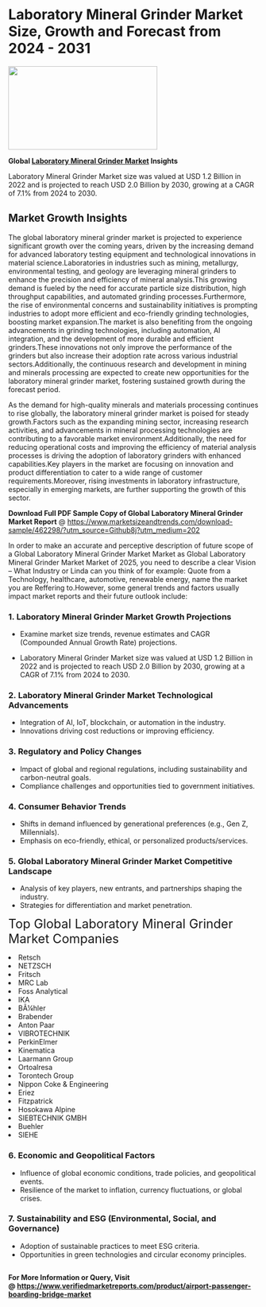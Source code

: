 <H1>Laboratory Mineral Grinder Market Size, Growth and Forecast from 2024 - 2031</H1><img class="aligncenter size-medium wp-image-584254" src="https://thirdeyenews.in/wp-content/uploads/2024/09/Global-Market-Research-300x168.jpeg" alt="" width="300" height="168" /><p><strong>Global&nbsp;<a href="https://www.marketsizeandtrends.com/download-sample/462298/?utm_source=Github8j?utm_medium=202">Laboratory Mineral Grinder Market</a> Insights</strong></p><p>Laboratory Mineral Grinder Market size was valued at USD 1.2 Billion in 2022 and is projected to reach USD 2.0 Billion by 2030, growing at a CAGR of 7.1% from 2024 to 2030.</p><p><h2>Market Growth Insights</h2> <p>The global laboratory mineral grinder market is projected to experience significant growth over the coming years, driven by the increasing demand for advanced laboratory testing equipment and technological innovations in material science.Laboratories in industries such as mining, metallurgy, environmental testing, and geology are leveraging mineral grinders to enhance the precision and efficiency of mineral analysis.This growing demand is fueled by the need for accurate particle size distribution, high throughput capabilities, and automated grinding processes.Furthermore, the rise of environmental concerns and sustainability initiatives is prompting industries to adopt more efficient and eco-friendly grinding technologies, boosting market expansion.The market is also benefiting from the ongoing advancements in grinding technologies, including automation, AI integration, and the development of more durable and efficient grinders.These innovations not only improve the performance of the grinders but also increase their adoption rate across various industrial sectors.Additionally, the continuous research and development in mining and minerals processing are expected to create new opportunities for the laboratory mineral grinder market, fostering sustained growth during the forecast period.</p> <p>As the demand for high-quality minerals and materials processing continues to rise globally, the laboratory mineral grinder market is poised for steady growth.Factors such as the expanding mining sector, increasing research activities, and advancements in mineral processing technologies are contributing to a favorable market environment.Additionally, the need for reducing operational costs and improving the efficiency of material analysis processes is driving the adoption of laboratory grinders with enhanced capabilities.Key players in the market are focusing on innovation and product differentiation to cater to a wide range of customer requirements.Moreover, rising investments in laboratory infrastructure, especially in emerging markets, are further supporting the growth of this sector.</p> <p><span class=""><strong>Download Full PDF Sample Copy of Global Laboratory Mineral Grinder Market Report</strong> @ <a href="https://www.marketsizeandtrends.com/download-sample/462298/?utm_source=Github8j?utm_medium=202" target="_blank">https://www.marketsizeandtrends.com/download-sample/462298/?utm_source=Github8j?utm_medium=202</a></span></p><p>In order to make an accurate and perceptive description of future scope of a Global&nbsp;Laboratory Mineral Grinder Market Market as Global&nbsp;Laboratory Mineral Grinder Market Market of 2025, you need to describe a clear Vision &ndash; What Industry or Linda can you think of for example: Quote from a Technology, healthcare, automotive, renewable energy, name the market you are Reffering to.However, some general trends and factors usually impact market reports and their future outlook include:</p><h3>1.&nbsp;<strong>Laboratory Mineral Grinder Market Growth Projections</strong></h3><ul><li>Examine market size trends, revenue estimates and CAGR (Compounded Annual Growth Rate) projections.</li><li><p>Laboratory Mineral Grinder Market size was valued at USD 1.2 Billion in 2022 and is projected to reach USD 2.0 Billion by 2030, growing at a CAGR of 7.1% from 2024 to 2030.</p></li></ul><h3>2.&nbsp;<strong>Laboratory Mineral Grinder Market Technological Advancements</strong></h3><ul><li>Integration of AI, IoT, blockchain, or automation in the industry.</li><li>Innovations driving cost reductions or improving efficiency.</li></ul><h3>3.&nbsp;<strong>Regulatory and Policy Changes</strong></h3><ul><li>Impact of global and regional regulations, including sustainability and carbon-neutral goals.</li><li>Compliance challenges and opportunities tied to government initiatives.</li></ul><h3>4.&nbsp;<strong>Consumer Behavior Trends</strong></h3><ul><li>Shifts in demand influenced by generational preferences (e.g., Gen Z, Millennials).</li><li>Emphasis on eco-friendly, ethical, or personalized products/services.</li></ul><h3>5.&nbsp;<strong>Global Laboratory Mineral Grinder Market Competitive Landscape</strong></h3><ul><li>Analysis of key players, new entrants, and partnerships shaping the industry.</li><li>Strategies for differentiation and market penetration.</li></ul><p data-pm-slice="1 1 []"><span style="color: inherit; font-family: inherit; font-size: 25px;">Top Global Laboratory Mineral Grinder Market Companies</span></p><div class="" data-test-id=""><p><li>Retsch</li><li> NETZSCH</li><li> Fritsch</li><li> MRC Lab</li><li> Foss Analytical</li><li> IKA</li><li> BÃ¼hler</li><li> Brabender</li><li> Anton Paar</li><li> VIBROTECHNIK</li><li> PerkinElmer</li><li> Kinematica</li><li> Laarmann Group</li><li> Ortoalresa</li><li> Torontech Group</li><li> Nippon Coke & Engineering</li><li> Eriez</li><li> Fitzpatrick</li><li> Hosokawa Alpine</li><li> SIEBTECHNIK GMBH</li><li> Buehler</li><li> SIEHE</li></p></div><h3>6.&nbsp;<strong>Economic and Geopolitical Factors</strong></h3><ul><li>Influence of global economic conditions, trade policies, and geopolitical events.</li><li>Resilience of the market to inflation, currency fluctuations, or global crises.</li></ul><h3>7.&nbsp;<strong>Sustainability and ESG (Environmental, Social, and Governance)</strong></h3><ul><li>Adoption of sustainable practices to meet ESG criteria.</li><li>Opportunities in green technologies and circular economy principles.</li></ul><h2><strong style="font-size: 14px;">For More Information or Query, Visit @&nbsp;</strong><a style="background-color: #ffffff; font-size: 14px;" href="https://www.marketsizeandtrends.com/report/laboratory-mineral-grinder-market/" target="_blank">https://www.verifiedmarketreports.com/product/airport-passenger-boarding-bridge-market</a></h2>
